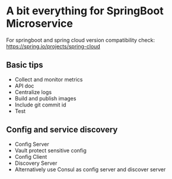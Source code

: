 # A bit everything for SpringBoot Microservice
For springboot and spring cloud version compatibility check: https://spring.io/projects/spring-cloud

## Basic tips
* Collect and monitor metrics
* API doc
* Centralize logs
* Build and publish images
* Include git commit id
* Test

## Config and service discovery
* Config Server
* Vault protect sensitive config
* Config Client
* Discovery Server
* Alternatively use Consul as config server and discover server
